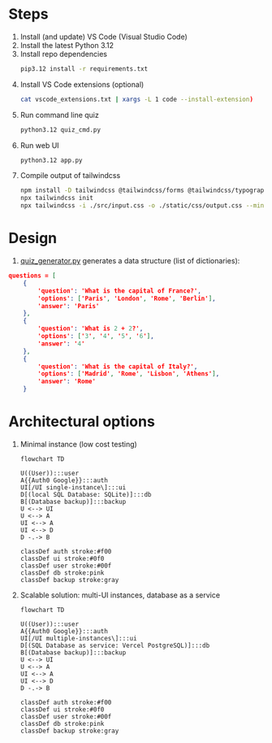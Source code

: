 # Steps

1. Install (and update) VS Code (Visual Studio Code)
1. Install the latest Python 3.12
1. Install repo dependencies
    ```bash
    pip3.12 install -r requirements.txt
    ```
1. Install VS Code extensions (optional)
    ```bash
    cat vscode_extensions.txt | xargs -L 1 code --install-extension)
    ```
1. Run command line quiz
    ```bash
    python3.12 quiz_cmd.py
    ```
1. Run web UI
    ```bash
    python3.12 app.py
    ```
1. Compile output of tailwindcss
    ```bash
    npm install -D tailwindcss @tailwindcss/forms @tailwindcss/typography postcss autoprefixer
    npx tailwindcss init
    npx tailwindcss -i ./src/input.css -o ./static/css/output.css --minify
    ```
# Design

1. [quiz_generator.py](quiz_generator.py) generates a data structure (list of dictionaries):

```JSON
questions = [
    {
        'question': 'What is the capital of France?',
        'options': ['Paris', 'London', 'Rome', 'Berlin'],
        'answer': 'Paris'
    },
    {
        'question': 'What is 2 + 2?',
        'options': ['3', '4', '5', '6'],
        'answer': '4'
    },
    {
        'question': 'What is the capital of Italy?',
        'options': ['Madrid', 'Rome', 'Lisbon', 'Athens'],
        'answer': 'Rome'
    }
```

# Architectural options

1. Minimal instance (low cost testing)

    ```mermaid
    flowchart TD

    U((User)):::user
    A{{Auth0 Google}}:::auth
    UI[/UI single-instance\]:::ui
    D[(local SQL Database: SQLite)]:::db
    B[(Database backup)]:::backup
    U <--> UI
    U <--> A
    UI <--> A
    UI <--> D
    D -.-> B

    classDef auth stroke:#f00
    classDef ui stroke:#0f0
    classDef user stroke:#00f
    classDef db stroke:pink
    classDef backup stroke:gray
    ```

1. Scalable solution: multi-UI instances, database as a service

    ```mermaid
    flowchart TD

    U((User)):::user
    A{{Auth0 Google}}:::auth
    UI[/UI multiple-instances\]:::ui
    D[(SQL Database as service: Vercel PostgreSQL)]:::db
    B[(Database backup)]:::backup
    U <--> UI
    U <--> A
    UI <--> A
    UI <--> D
    D -.-> B

    classDef auth stroke:#f00
    classDef ui stroke:#0f0
    classDef user stroke:#00f
    classDef db stroke:pink
    classDef backup stroke:gray
    ```
